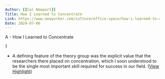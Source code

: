 ```yaml
---
Author: [[Cal Newport]]
Title: How I Learned to Concentrate
Link: https://www.newyorker.com/culture/office-space/how-i-learned-to-concentrate?utm_campaign=falcon_FCzP&utm_medium=social&utm_source=twitter&utm_social-type=owned&mbid=social_twitter&utm_brand=tny
Date: 2024-07-06
---
```

A - How I Learned to Concentrate

1
- A defining feature of the theory group was the explicit value that the researchers there placed on concentration, which I soon understood to be the single most important skill required for success in our field. ([View Highlight](https://read.readwise.io/read/01hrtea82wy6s8mpafne6fev36))
